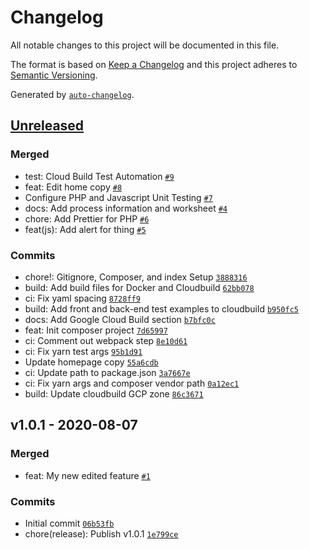 # Changelog

All notable changes to this project will be documented in this file.

The format is based on [Keep a Changelog](https://keepachangelog.com/en/1.0.0/)
and this project adheres to [Semantic Versioning](https://semver.org/spec/v2.0.0.html).

Generated by [`auto-changelog`](https://github.com/CookPete/auto-changelog).

## [Unreleased](https://github.com/itcig/git-sandbox/compare/v1.0.1...HEAD)

### Merged

- test: Cloud Build Test Automation [`#9`](https://github.com/itcig/git-sandbox/pull/9)
- feat: Edit home copy [`#8`](https://github.com/itcig/git-sandbox/pull/8)
- Configure PHP and Javascript Unit Testing [`#7`](https://github.com/itcig/git-sandbox/pull/7)
- docs: Add process information and worksheet [`#4`](https://github.com/itcig/git-sandbox/pull/4)
- chore: Add Prettier for PHP [`#6`](https://github.com/itcig/git-sandbox/pull/6)
- feat(js): Add alert for thing [`#5`](https://github.com/itcig/git-sandbox/pull/5)

### Commits

- chore!: Gitignore, Composer, and index Setup [`3888316`](https://github.com/itcig/git-sandbox/commit/3888316c78d9d165a1525a68b3dc2f8410ca3a7f)
- build: Add build files for Docker and Cloudbuild [`62bb078`](https://github.com/itcig/git-sandbox/commit/62bb078f3bc436b4dced6fc766b9356925f87e74)
- ci: Fix yaml spacing [`8728ff9`](https://github.com/itcig/git-sandbox/commit/8728ff9b8a4bc9613377e89cd13e0e8ecae72f9d)
- build: Add front and back-end test examples to cloudbuild [`b950fc5`](https://github.com/itcig/git-sandbox/commit/b950fc59bd4636e5cd5923006bb04d7370563116)
- docs: Add Google Cloud Build section [`b7bfc0c`](https://github.com/itcig/git-sandbox/commit/b7bfc0c586e3bc90f3d0ad1e6922b86fd902ec79)
- feat: Init composer project [`7d65997`](https://github.com/itcig/git-sandbox/commit/7d659978c1d1cfa8036e960d923967b79c2deb26)
- ci: Comment out webpack step [`8e10d61`](https://github.com/itcig/git-sandbox/commit/8e10d61cb0d53381fa1d08449f022745cd1b42ee)
- ci: Fix yarn test args [`95b1d91`](https://github.com/itcig/git-sandbox/commit/95b1d91142a52e06dde166e7850f0600d693f1b4)
- Update homepage copy [`55a6cdb`](https://github.com/itcig/git-sandbox/commit/55a6cdb971c3f6b157c7cabaf1c9dce35d62af36)
- ci: Update path to package.json [`3a7667e`](https://github.com/itcig/git-sandbox/commit/3a7667ee5d58254cddb7221a3c00ac6bbb8e70ad)
- ci: Fix yarn args and composer vendor path [`0a12ec1`](https://github.com/itcig/git-sandbox/commit/0a12ec19251ce8ab0f35ef9f60ff2720726fa3c2)
- build: Update cloudbuild GCP zone [`86c3671`](https://github.com/itcig/git-sandbox/commit/86c3671324ec4262e2346307171c96d36fbdf72d)

## v1.0.1 - 2020-08-07

### Merged

- feat: My new edited feature [`#1`](https://github.com/itcig/git-sandbox/pull/1)

### Commits

- Initial commit [`06b53fb`](https://github.com/itcig/git-sandbox/commit/06b53fbd723dc0f1a6a8b109fb064443a3771c37)
- chore(release): Publish v1.0.1 [`1e799ce`](https://github.com/itcig/git-sandbox/commit/1e799ce63bb6801b270ac202c0371fc9b66755cf)
